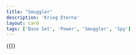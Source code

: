 ```yaml
---
title: "Smuggler"
description: 'Krieg Eterna'
layout: card
tags: ['Base Set', 'Power', 'Smuggler', 'Spy']
---
```

{{<card-detail-page title="Smuggler" artwork="The moneylender (The antique dealer) by Domenico Induno  (1853)" />}}